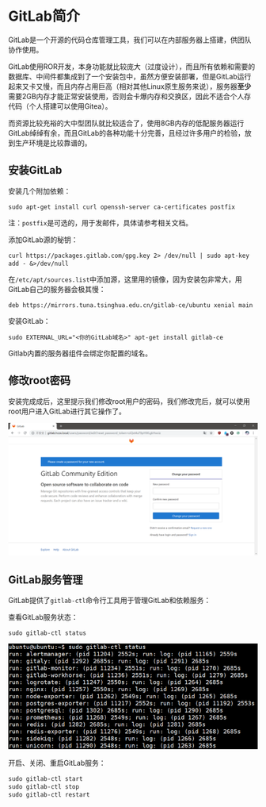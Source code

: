 # GitLab简介

GitLab是一个开源的代码仓库管理工具，我们可以在内部服务器上搭建，供团队协作使用。

GitLab使用ROR开发，本身功能就比较庞大（过度设计），而且所有依赖和需要的数据库、中间件都集成到了一个安装包中，虽然方便安装部署，但是GitLab运行起来又卡又慢，而且内存占用巨高（相对其他Linux原生服务来说），服务器**至少**需要2GB内存才能正常安装使用，否则会卡爆内存和交换区，因此不适合个人存代码（个人搭建可以使用Gitea）。

而资源比较充裕的大中型团队就比较适合了，使用8GB内存的低配服务器运行GitLab绰绰有余，而且GitLab的各种功能十分完善，且经过许多用户的检验，放到生产环境是比较靠谱的。

## 安装GitLab

安装几个附加依赖：
```
sudo apt-get install curl openssh-server ca-certificates postfix
```

注：`postfix`是可选的，用于发邮件，具体请参考相关文档。

添加GitLab源的秘钥：
```
curl https://packages.gitlab.com/gpg.key 2> /dev/null | sudo apt-key add - &>/dev/null
```

在`/etc/apt/sources.list`中添加源，这里用的镜像，因为安装包非常大，用GitLab自己的服务器会极其慢：
```
deb https://mirrors.tuna.tsinghua.edu.cn/gitlab-ce/ubuntu xenial main
```

安装GitLab：
```
sudo EXTERNAL_URL="<你的GitLab域名>" apt-get install gitlab-ce
```

Gitlab内置的服务器组件会绑定你配置的域名。

## 修改root密码

安装完成成后，这里提示我们修改root用户的密码，我们修改完后，就可以使用root用户进入GitLab进行其它操作了。

![](res/1.png)

## GitLab服务管理

GitLab提供了`gitlab-ctl`命令行工具用于管理GitLab和依赖服务：

查看GitLab服务状态：
```
sudo gitlab-ctl status
```

![](res/2.png)

开启、关闭、重启GitLab服务：
```
sudo gitlab-ctl start
sudo gitlab-ctl stop
sudo gitlab-ctl restart
```
